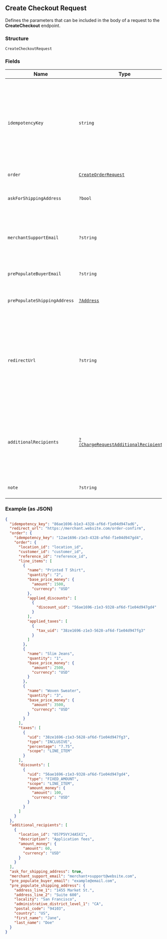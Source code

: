 ## Create Checkout Request

Defines the parameters that can be included in the body of
a request to the __CreateCheckout__ endpoint.

### Structure

`CreateCheckoutRequest`

### Fields

| Name | Type | Tags | Description | Getter | Setter |
|  --- | --- | --- | --- | --- | --- |
| `idempotencyKey` | `string` |  | A unique string that identifies this checkout among others<br>you've created. It can be any valid string but must be unique for every<br>order sent to Square Checkout for a given location ID.<br><br>The idempotency key is used to avoid processing the same order more than<br>once. If you're unsure whether a particular checkout was created<br>successfully, you can reattempt it with the same idempotency key and all the<br>same other parameters without worrying about creating duplicates.<br><br>We recommend using a random number/string generator native to the language<br>you are working in to generate strings for your idempotency keys.<br><br>See the [Idempotency](https://developer.squareup.com/docs/working-with-apis/idempotency) guide for more information. | getIdempotencyKey(): string | setIdempotencyKey(string idempotencyKey): void |
| `order` | [`CreateOrderRequest`](/doc/models/create-order-request.md) |  | - | getOrder(): CreateOrderRequest | setOrder(CreateOrderRequest order): void |
| `askForShippingAddress` | `?bool` | Optional | If `true`, Square Checkout will collect shipping information on your<br>behalf and store that information with the transaction information in your<br>Square Dashboard.<br><br>Default: `false`. | getAskForShippingAddress(): ?bool | setAskForShippingAddress(?bool askForShippingAddress): void |
| `merchantSupportEmail` | `?string` | Optional | The email address to display on the Square Checkout confirmation page<br>and confirmation email that the buyer can use to contact the merchant.<br><br>If this value is not set, the confirmation page and email will display the<br>primary email address associated with the merchant's Square account.<br><br>Default: none; only exists if explicitly set. | getMerchantSupportEmail(): ?string | setMerchantSupportEmail(?string merchantSupportEmail): void |
| `prePopulateBuyerEmail` | `?string` | Optional | If provided, the buyer's email is pre-populated on the checkout page<br>as an editable text field.<br><br>Default: none; only exists if explicitly set. | getPrePopulateBuyerEmail(): ?string | setPrePopulateBuyerEmail(?string prePopulateBuyerEmail): void |
| `prePopulateShippingAddress` | [`?Address`](/doc/models/address.md) | Optional | Represents a physical address. | getPrePopulateShippingAddress(): ?Address | setPrePopulateShippingAddress(?Address prePopulateShippingAddress): void |
| `redirectUrl` | `?string` | Optional | The URL to redirect to after checkout is completed with `checkoutId`,<br>Square's `orderId`, `transactionId`, and `referenceId` appended as URL<br>parameters. For example, if the provided redirect_url is<br>`http://www.example.com/order-complete`, a successful transaction redirects<br>the customer to:<br><br>`http://www.example.com/order-complete?checkoutId=xxxxxx&orderId=xxxxxx&referenceId=xxxxxx&transactionId=xxxxxx`<br><br>If you do not provide a redirect URL, Square Checkout will display an order<br>confirmation page on your behalf; however Square strongly recommends that<br>you provide a redirect URL so you can verify the transaction results and<br>finalize the order through your existing/normal confirmation workflow.<br><br>Default: none; only exists if explicitly set. | getRedirectUrl(): ?string | setRedirectUrl(?string redirectUrl): void |
| `additionalRecipients` | [`?(ChargeRequestAdditionalRecipient[])`](/doc/models/charge-request-additional-recipient.md) | Optional | The basic primitive of multi-party transaction. The value is optional.<br>The transaction facilitated by you can be split from here.<br><br>If you provide this value, the `amount_money` value in your additional_recipients<br>must not be more than 90% of the `total_money` calculated by Square for your order.<br>The `location_id` must be the valid location of the app owner merchant.<br><br>This field requires `PAYMENTS_WRITE_ADDITIONAL_RECIPIENTS` OAuth permission.<br><br>This field is currently not supported in sandbox. | getAdditionalRecipients(): ?array | setAdditionalRecipients(?array additionalRecipients): void |
| `note` | `?string` | Optional | An optional note to associate with the checkout object.<br><br>This value cannot exceed 60 characters. | getNote(): ?string | setNote(?string note): void |

### Example (as JSON)

```json
{
  "idempotency_key": "86ae1696-b1e3-4328-af6d-f1e04d947ad6",
  "redirect_url": "https://merchant.website.com/order-confirm",
  "order": {
    "idempotency_key": "12ae1696-z1e3-4328-af6d-f1e04d947gd4",
    "order": {
      "location_id": "location_id",
      "customer_id": "customer_id",
      "reference_id": "reference_id",
      "line_items": [
        {
          "name": "Printed T Shirt",
          "quantity": "2",
          "base_price_money": {
            "amount": 1500,
            "currency": "USD"
          },
          "applied_discounts": [
            {
              "discount_uid": "56ae1696-z1e3-9328-af6d-f1e04d947gd4"
            }
          ],
          "applied_taxes": [
            {
              "tax_uid": "38ze1696-z1e3-5628-af6d-f1e04d947fg3"
            }
          ]
        },
        {
          "name": "Slim Jeans",
          "quantity": "1",
          "base_price_money": {
            "amount": 2500,
            "currency": "USD"
          }
        },
        {
          "name": "Woven Sweater",
          "quantity": "3",
          "base_price_money": {
            "amount": 3500,
            "currency": "USD"
          }
        }
      ],
      "taxes": [
        {
          "uid": "38ze1696-z1e3-5628-af6d-f1e04d947fg3",
          "type": "INCLUSIVE",
          "percentage": "7.75",
          "scope": "LINE_ITEM"
        }
      ],
      "discounts": [
        {
          "uid": "56ae1696-z1e3-9328-af6d-f1e04d947gd4",
          "type": "FIXED_AMOUNT",
          "scope": "LINE_ITEM",
          "amount_money": {
            "amount": 100,
            "currency": "USD"
          }
        }
      ]
    }
  },
  "additional_recipients": [
    {
      "location_id": "057P5VYJ4A5X1",
      "description": "Application fees",
      "amount_money": {
        "amount": 60,
        "currency": "USD"
      }
    }
  ],
  "ask_for_shipping_address": true,
  "merchant_support_email": "merchant+support@website.com",
  "pre_populate_buyer_email": "example@email.com",
  "pre_populate_shipping_address": {
    "address_line_1": "1455 Market St.",
    "address_line_2": "Suite 600",
    "locality": "San Francisco",
    "administrative_district_level_1": "CA",
    "postal_code": "94103",
    "country": "US",
    "first_name": "Jane",
    "last_name": "Doe"
  }
}
```

